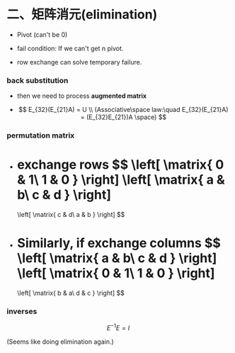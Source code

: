 # 二、矩阵消元(elimination)



* Pivot (can't be 0)

* fail condition: If we can't get n pivot.
* row exchange can solve temporary failure.



### back substitution

* then we need to process **augmented matrix**

* $$
  E_{32}(E_{21}A) = U \\
  (Associative\space law:\quad E_{32}(E_{21}A) = (E_{32}E_{21})A \space)
  $$

  

### permutation matrix

* exchange rows
  $$
  \left[
  \matrix{
    0 & 1\\
    1 & 0
  }
  \right]
  \left[
  \matrix{
    a & b\\
    c & d
  }
  \right]
  =
  \left[
  \matrix{
    c & d\\
    a & b
  }
  \right]
  $$

* Similarly, if exchange columns
  $$
  \left[
  \matrix{
    a & b\\
    c & d
  }
  \right]
  \left[
  \matrix{
    0 & 1\\
    1 & 0
  }
  \right]
  =
  \left[
  \matrix{
    b & a\\
    d & c
  }
  \right]
  $$

### inverses

$$
E^{-1}E = I
$$

(Seems like doing elimination again.)


